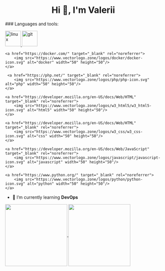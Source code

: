 <h1 align="center">Hi 👋, I'm Valerii</h1>
### Languages and tools:

<p align="left">
    <a href="https://www.linux.org/" target="_blank" rel="noreferrer">
        <img src="https://www.vectorlogo.zone/logos/linux/linux-icon.svg" alt="linux" width="50" height="50"/>
    </a>
    <a href="https://git-scm.com/" target="_blank" rel="noreferrer">
        <img src="https://www.vectorlogo.zone/logos/git-scm/git-scm-icon.svg" alt="git" width="50" height="50"/>
    </a>

    <a href="https://docker.com/" target="_blank" rel="noreferrer">
        <img src="https://www.vectorlogo.zone/logos/docker/docker-icon.svg" alt="docker" width="50" height="50"/>
    </a>

     <a href="https://php.net/" target="_blank" rel="noreferrer">
        <img src="https://www.vectorlogo.zone/logos/php/php-icon.svg" alt="php" width="50" height="50"/>
    </a>
  
    <a href="https://developer.mozilla.org/en-US/docs/Web/HTML" target="_blank" rel="noreferrer">
        <img src="https://www.vectorlogo.zone/logos/w3_html5/w3_html5-icon.svg" alt="html5" width="50" height="50"/>
    </a>
    
    <a href="https://developer.mozilla.org/en-US/docs/Web/HTML" target="_blank" rel="noreferrer">
        <img src="https://www.vectorlogo.zone/logos/w3_css/w3_css-icon.svg" alt="css" width="50" height="50"/>
    </a>
    
    <a href="https://developer.mozilla.org/en-US/docs/Web/JavaScript" target="_blank" rel="noreferrer">
        <img src="https://www.vectorlogo.zone/logos/javascript/javascript-icon.svg" alt="javascript" width="50" height="50"/>
    </a>
    
    <a href="https://www.python.org/" target="_blank" rel="noreferrer">
        <img src="https://www.vectorlogo.zone/logos/python/python-icon.svg" alt="python" width="50" height="50"/>
    </a>  
 
</p>

- 🌱 I’m currently learning **DevOps**

<a href="https://github.com/valnative?tab=repositories">
  <img height=200 align="center" src="https://github-readme-stats.vercel.app/api?username=valnative&show_icons=true&theme=transparent" />
</a>
<a href="https://github.com/valnative?tab=repositories">
  <img height=200 align="center" src="https://github-readme-stats.vercel.app/api/top-langs?username=valnative&layout=compact&langs_count=8&card_width=320&theme=transparent" />
</a>

